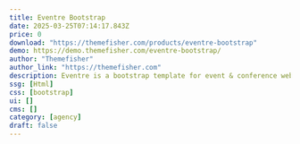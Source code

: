 ```yaml
---
title: Eventre Bootstrap
date: 2025-03-25T07:14:17.843Z
price: 0
download: "https://themefisher.com/products/eventre-bootstrap"
demo: https://demo.themefisher.com/eventre-bootstrap/
author: "Themefisher"
author_link: "https://themefisher.com"
description: Eventre is a bootstrap template for event & conference website.
ssg: [Html]
css: [bootstrap]
ui: []
cms: []
category: [agency]
draft: false
---
```

